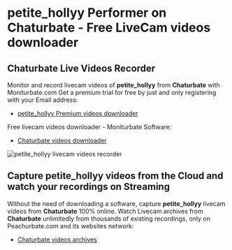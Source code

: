# petite_hollyy Performer on Chaturbate - Free LiveCam videos downloader

## Chaturbate Live Videos Recorder

Monitor and record livecam videos of **petite_hollyy** from **Chaturbate** with Moniturbate.com
Get a premium trial for free by just and only registering with your Email address:
* [petite_hollyy Premium videos downloader](https://moniturbate.com/request-demo-licence-key.html)

Free livecam videos downloader - Moniturbate Software:
* [Chaturbate videos downloader](https://moniturbate.com/moniturbate-download-software.html)

![petite_hollyy livecam videos recorder](https://peachurnet.com/templates/moniturbate-software.png)


## Capture petite_hollyy videos from the Cloud and watch your recordings on Streaming

Without the need of downloading a software, capture **petite_hollyy** livecam videos from **Chaturbate** 100% online.
Watch Livecam archives from **Chaturbate** unlimitedly from thousands of existing recordings, only on Peachurbate.com and its websites network:
* [Chaturbate videos archives](https://peachurnet.com/)